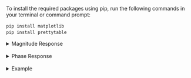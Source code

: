 To install the required packages using pip, run the following commands in your terminal or command prompt:
```bash
pip install matplotlib
pip install prettytable
```
<details>
  <summary>Magnitude Response</summary>
  
```
|H(w)| = 10 log (1 + r₁² - 2r₁ cos(w - x₁)) + 
         10 log (1 + r₂² - 2r₂ cos(w + x₂)) -
         10 log (1 + r₃² - 2r₃ cos(w - x₃)) - 
         10 log (1 + r₄² - 2r₄ cos(w + x₄))
```
</details>
</br>
<details>
  <summary>Phase Response</summary>
  
```
phase = tan⁻¹((r₁sin(w-x₁))/(1-r₁cos(w-x₁))) +
        tan⁻¹((r₂sin(w-x₂))/(1-r₂cos(w-x₂))) -
        tan⁻¹((r₃sin(w-x₃))/(1-r₃cos(w-x₃))) -
        tan⁻¹((r₄sin(w-x₄))/(1-r₄cos(w-x₄)))
```
</details>
</br>
<details>
  <summary>Example</summary>
  
```
# Values of magnitude r1, r2, r3, r4 and angles x1, x2, x3, x4 
r1 = 2.14
r2 = 2.14
r3 = 0.477
r4 = 0.477

x1 = 1.29
x2 = 1.29
x3 = 0.34
x4 = 0.34
```

<p align="center">
  <img src="image/image1.png" alt="Magnitude Response" >
  <img src="image/image2.png" alt="Magnitude Response" >
  <img src="image/image3.png" alt="Magnitude Response" >
</p>
</details>






